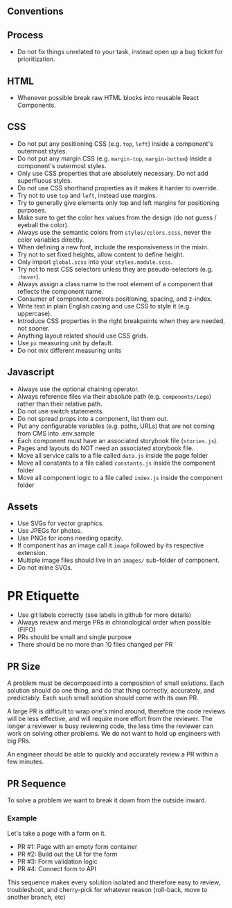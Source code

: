 ## Conventions


## Process

-   Do not fix things unrelated to your task, instead open up a bug ticket for prioritization.

## HTML

-   Whenever possible break raw HTML blocks into reusable React Components.

## CSS

-   Do not put any positioning CSS (e.g. `top`, `left`) inside a component's outermost styles.
-   Do not put any margin CSS (e.g. `margin-top`, `margin-bottom`) inside a component's outermost styles.
-   Only use CSS properties that are absolutely necessary. Do not add superfluous styles.
-   Do not use CSS shorthand properties as it makes it harder to override.
-   Try not to use `top` and `left`, instead use margins.
-   Try to generally give elements only top and left margins for positioning purposes.
-   Make sure to get the color hex values from the design (do not guess / eyeball the color).
-   Always use the semantic colors from `styles/colors.scss`, never the color variables directly.
-   When defining a new font, include the responsiveness in the mixin.
-   Try not to set fixed heights, allow content to define height.
-   Only import `global.scss` into your `styles.module.scss`.
-   Try not to nest CSS selectors unless they are pseudo-selectors (e.g. `:hover`).
-   Always assign a class name to the root element of a component that reflects the component name.
-   Consumer of component controls positioning, spacing, and z-index.
-   Write text in plain English casing and use CSS to style it (e.g. uppercase).
-   Introduce CSS properties in the right breakpoints when they are needed, not sooner.
-   Anything layout related should use CSS grids.
-   Use `px` measuring unit by default.
-   Do not mix different measuring units

## Javascript

-   Always use the optional chaining operator.
-   Always reference files via their absolute path (e.g. `components/Logo`) rather than their relative path.
-   Do not use switch statements.
-   Do not spread props into a component, list them out.
-   Put any configurable variables (e.g. paths, URLs) that are not coming from CMS into .env.sample
-   Each component must have an associated storybook file (`stories.js`).
-   Pages and layouts do NOT need an associated storybook file.
-   Move all service calls to a file called `data.js` inside the page folder
-   Move all constants to a file called `constants.js` inside the component folder
-   Move all component logic to a file called `index.js` inside the component folder

## Assets

-   Use SVGs for vector graphics.
-   Use JPEGs for photos.
-   Use PNGs for icons needing opacity.
-   If component has an image call it `image` followed by its respective extension.
-   Multiple image files should live in an `images/` sub-folder of component.
-   Do not inline SVGs.

# PR Etiquette

-   Use git labels correctly (see labels in github for more details)
-   Always review and merge PRs in chronological order when possible (FIFO)
-   PRs should be small and single purpose
-   There should be no more than 10 files changed per PR

## PR Size

A problem must be decomposed into a composition of small solutions.  Each solution should do one thing, and do that thing correctly, accurately, and predictably.  Each such small solution should come with its own PR.

A large PR is difficult to wrap one's mind around, therefore the code reviews will be less effective, and will require more effort from the reviewer.  The longer a reviewer is busy reviewing code, the less time the reviewer can work on solving other problems.  We do not want to hold up engineers with big PRs.

An engineer should be able to quickly and accurately review a PR within a few minutes.

## PR Sequence

To solve a problem we want to break it down from the outside inward.

### Example

Let's take a page with a form on it.

* PR #1: Page with an empty form container
* PR #2: Build out the UI for the form
* PR #3: Form validation logic
* PR #4: Connect form to API

This sequence makes every solution isolated and therefore easy to review, troubleshoot, and cherry-pick for whatever reason (roll-back, move to another branch, etc)
